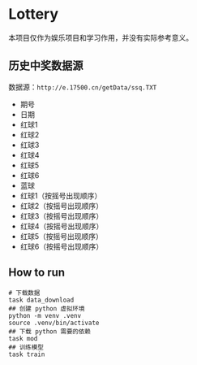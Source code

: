 # Lottery

本项目仅作为娱乐项目和学习作用，并没有实际参考意义。

## 历史中奖数据源

数据源：`http://e.17500.cn/getData/ssq.TXT`

- 期号
- 日期
- 红球1
- 红球2
- 红球3
- 红球4
- 红球5
- 红球6
- 蓝球
- 红球1（按摇号出现顺序）
- 红球2（按摇号出现顺序）
- 红球3（按摇号出现顺序）
- 红球4（按摇号出现顺序）
- 红球5（按摇号出现顺序）
- 红球6（按摇号出现顺序）

## How to run

```shell
# 下载数据
task data_download
## 创建 python 虚拟环境
python -m venv .venv
source .venv/bin/activate 
## 下载 python 需要的依赖
task mod
## 训练模型
task train
```

